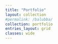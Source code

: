 ```yaml
---
title: "Portfolio"
layout: collection
#permalink: /balubba/
collection: portfolio
entries_layout: grid
classes: wide
---
```

